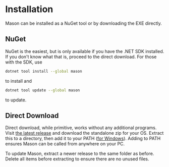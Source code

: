 # Installation

Mason can be installed as a NuGet tool or by downloading the EXE directly.

## NuGet

NuGet is the easiest, but is only available if you have the .NET SDK installed. If you don't know what that is, proceed to the direct download. For those with the SDK, use

```bash
dotnet tool install --global mason
```

to install and

```bash
dotnet tool update --global mason
```

to update.

## Direct Download

Direct download, while primitive, works without any additional programs. Visit [the latest release](https://github.com/H3VR-Modding/Mason/releases/latest) and download the standalone zip for your OS. Extract this to a directory, then add it to your PATH ([for Windows](https://www.wikihow.com/Change-the-PATH-Environment-Variable-on-Windows)). Adding to PATH ensures Mason can be called from anywhere on your PC.

To update Mason, extract a newer release to the same folder as before. Delete all items before extracting to ensure there are no unused files.

